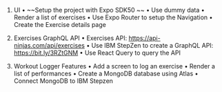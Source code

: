 1. UI
• ~~Setup the project with Expo SDK50 ~~
• Use dummy data 
• Render a list of exercises 
• Use Expo Router to setup the Navigation 
• Create the Exercise details page

2. Exercises GraphQL API
• Exercises API: https://api-ninjas.com/api/exercises
• Use IBM StepZen to create a GraphQL API: 
https://bit.ly/3RZtGNM
• Use React Query to query the API

3. Workout Logger Features
• Add a screen to log an exercise 
• Render a list of performances 
• Create a MongoDB database using Atlas 
• Connect MongoDB to IBM Stepzen